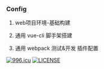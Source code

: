 ### Config

1. web项目环境-基础构建

2. 通用 vue-cli 脚手架搭建

3. 通用 webpack 测试&开发 插件配置

[![996.icu](https://img.shields.io/badge/link-996.icu-red.svg)](https://996.icu)
[![LICENSE](https://img.shields.io/badge/license-Anti%20996-blue.svg)](https://github.com/996icu/996.ICU/blob/master/LICENSE)
